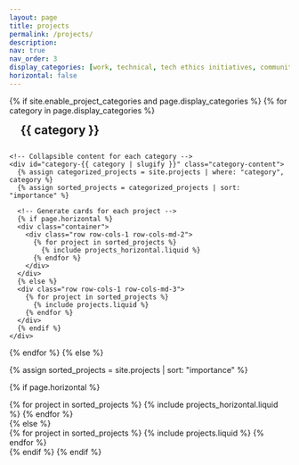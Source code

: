 ```yaml
---
layout: page
title: projects
permalink: /projects/
description: 
nav: true
nav_order: 3
display_categories: [work, technical, tech ethics initiatives, community engagement]
horizontal: false
---
```


<!-- pages/projects.md -->
<div class="projects">
{% if site.enable_project_categories and page.display_categories %}
  <!-- Display categorized projects -->
  {% for category in page.display_categories %}
  <div class="category-section">
    <!-- Category header as a clickable link with anchor for scroll and URL update -->
    <a id="{{ category | slugify }}" class="category-toggle-btn" href="#category-{{ category | slugify }}" onclick="toggleCategory('{{ category | slugify }}')">
      <h2 class="category">{{ category }}</h2>
    </a>

    <!-- Collapsible content for each category -->
    <div id="category-{{ category | slugify }}" class="category-content">
      {% assign categorized_projects = site.projects | where: "category", category %}
      {% assign sorted_projects = categorized_projects | sort: "importance" %}

      <!-- Generate cards for each project -->
      {% if page.horizontal %}
      <div class="container">
        <div class="row row-cols-1 row-cols-md-2">
          {% for project in sorted_projects %}
            {% include projects_horizontal.liquid %}
          {% endfor %}
        </div>
      </div>
      {% else %}
      <div class="row row-cols-1 row-cols-md-3">
        {% for project in sorted_projects %}
          {% include projects.liquid %}
        {% endfor %}
      </div>
      {% endif %}
    </div>
  </div>
  {% endfor %}
{% else %}

<!-- Display projects without categories -->
{% assign sorted_projects = site.projects | sort: "importance" %}

  <!-- Generate cards for each project -->
  {% if page.horizontal %}
  <div class="container">
    <div class="row row-cols-1 row-cols-md-2">
      {% for project in sorted_projects %}
        {% include projects_horizontal.liquid %}
      {% endfor %}
    </div>
  </div>
  {% else %}
  <div class="row row-cols-1 row-cols-md-3">
    {% for project in sorted_projects %}
      {% include projects.liquid %}
    {% endfor %}
  </div>
  {% endif %}
{% endif %}
</div>

<!-- JavaScript for toggling categories and scrolling to them -->
<script>
document.addEventListener("DOMContentLoaded", function() {
  console.log('Page loaded');
  const hash = window.location.hash.substring(1);
  console.log(hash);
  if (hash) {
    const categoryContent = document.getElementById(hash);
    console.log(categoryContent);
    if (categoryContent) {
      // Expand the category content
      
      categoryContent.style.maxHeight = categoryContent.scrollHeight + "px";
      categoryContent.style.opacity = "1";
      console.log(categoryContent)

      setTimeout(() => {
        categoryContent.scrollIntoView({
          behavior: 'smooth',
          block: 'start'
        });
      }, 100);
    }
  }
});


// Function to toggle category visibility when clicked
function toggleCategory(categoryId) {
  console.log('toggling');
  const content = document.getElementById('category-' + categoryId);
  const isCollapsed = content.style.maxHeight === "0px" || content.style.maxHeight === "";
  
  if (isCollapsed) {
    content.style.maxHeight = content.scrollHeight + "px"; // Expand category
    content.style.opacity = "1"; // Make category visible
  } else {
    content.style.maxHeight = "0px"; // Collapse category
    content.style.opacity = "0"; // Hide category
  }
}

</script>

<!-- CSS for styling the collapsible categories with enhanced animation -->
<style>
  .category-toggle-btn {
    text-decoration: none;
    color: inherit;
    display: block;
    padding: 1em 0;
    transition: color 0.3s ease-in-out;
  }

  .category-toggle-btn:hover {
    color: #007bff; /* Adjust the hover color as needed */
  }

  .category {
    font-size: 1.5em;
    font-weight: bold;
    margin: 0;
    padding-left: 20px;
    transition: padding-left 0.3s ease-in-out; /* Add a slight shift for dynamic feel */
  }

  .category-content {
    overflow: hidden;
    max-height: 0; /* Initially collapsed */
    opacity: 0; /* Initially hidden */
    padding: 0 20px;
    margin-top: 10px;
    border-left: 2px solid #ddd;
    transition: max-height 0.5s ease-in-out, opacity 0.3s ease-in-out, padding 0.3s ease-in-out; /* Smooth transition on multiple properties */
  }

  .category-content.open {
    padding-top: 15px;
    padding-bottom: 15px;
  }
</style>
